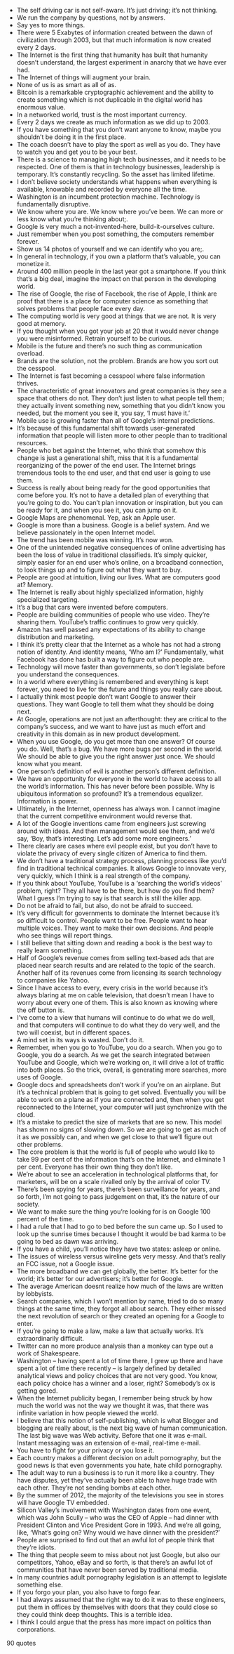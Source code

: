  - The self driving car is not self-aware. It’s just driving; it’s not thinking.
 - We run the company by questions, not by answers.
 - Say yes to more things.
 - There were 5 Exabytes of information created between the dawn of civilization through 2003, but that much information is now created every 2 days.
 - The Internet is the first thing that humanity has built that humanity doesn’t understand, the largest experiment in anarchy that we have ever had.
 - The Internet of things will augment your brain.
 - None of us is as smart as all of as.
 - Bitcoin is a remarkable cryptographic achievement and the ability to create something which is not duplicable in the digital world has enormous value.
 - In a networked world, trust is the most important currency.
 - Every 2 days we create as much information as we did up to 2003.
 - If you have something that you don’t want anyone to know, maybe you shouldn’t be doing it in the first place.
 - The coach doesn’t have to play the sport as well as you do. They have to watch you and get you to be your best.
 - There is a science to managing high tech businesses, and it needs to be respected. One of them is that in technology businesses, leadership is temporary. It’s constantly recycling. So the asset has limited lifetime.
 - I don’t believe society understands what happens when everything is available, knowable and recorded by everyone all the time.
 - Washington is an incumbent protection machine. Technology is fundamentally disruptive.
 - We know where you are. We know where you’ve been. We can more or less know what you’re thinking about;.
 - Google is very much a not-invented-here, build-it-ourselves culture.
 - Just remember when you post something, the computers remember forever.
 - Show us 14 photos of yourself and we can identify who you are;.
 - In general in technology, if you own a platform that’s valuable, you can monetize it.
 - Around 400 million people in the last year got a smartphone. If you think that’s a big deal, imagine the impact on that person in the developing world.
 - The rise of Google, the rise of Facebook, the rise of Apple, I think are proof that there is a place for computer science as something that solves problems that people face every day.
 - The computing world is very good at things that we are not. It is very good at memory.
 - If you thought when you got your job at 20 that it would never change you were misinformed. Retrain yourself to be curious.
 - Mobile is the future and there’s no such thing as communication overload.
 - Brands are the solution, not the problem. Brands are how you sort out the cesspool.
 - The Internet is fast becoming a cesspool where false information thrives.
 - The characteristic of great innovators and great companies is they see a space that others do not. They don’t just listen to what people tell them; they actually invent something new, something that you didn’t know you needed, but the moment you see it, you say, ‘I must have it.’
 - Mobile use is growing faster than all of Google’s internal predictions.
 - It’s because of this fundamental shift towards user-generated information that people will listen more to other people than to traditional resources.
 - People who bet against the Internet, who think that somehow this change is just a generational shift, miss that it is a fundamental reorganizing of the power of the end user. The Internet brings tremendous tools to the end user, and that end user is going to use them.
 - Success is really about being ready for the good opportunities that come before you. It’s not to have a detailed plan of everything that you’re going to do. You can’t plan innovation or inspiration, but you can be ready for it, and when you see it, you can jump on it.
 - Google Maps are phenomenal. Yep, ask an Apple user.
 - Google is more than a business. Google is a belief system. And we believe passionately in the open Internet model.
 - The trend has been mobile was winning. It’s now won.
 - One of the unintended negative consequences of online advertising has been the loss of value in traditional classifieds. It’s simply quicker, simply easier for an end user who’s online, on a broadband connection, to look things up and to figure out what they want to buy.
 - People are good at intuition, living our lives. What are computers good at? Memory.
 - The Internet is really about highly specialized information, highly specialized targeting.
 - It’s a bug that cars were invented before computers.
 - People are building communities of people who use video. They’re sharing them. YouTube’s traffic continues to grow very quickly.
 - Amazon has well passed any expectations of its ability to change distribution and marketing.
 - I think it’s pretty clear that the Internet as a whole has not had a strong notion of identity. And identity means, ‘Who am I?’ Fundamentally, what Facebook has done has built a way to figure out who people are.
 - Technology will move faster than governments, so don’t legislate before you understand the consequences.
 - In a world where everything is remembered and everything is kept forever, you need to live for the future and things you really care about.
 - I actually think most people don’t want Google to answer their questions. They want Google to tell them what they should be doing next.
 - At Google, operations are not just an afterthought: they are critical to the company’s success, and we want to have just as much effort and creativity in this domain as in new product development.
 - When you use Google, do you get more than one answer? Of course you do. Well, that’s a bug. We have more bugs per second in the world. We should be able to give you the right answer just once. We should know what you meant.
 - One person’s definition of evil is another person’s different definition.
 - We have an opportunity for everyone in the world to have access to all the world’s information. This has never before been possible. Why is ubiquitous information so profound? It’s a tremendous equalizer. Information is power.
 - Ultimately, in the Internet, openness has always won. I cannot imagine that the current competitive environment would reverse that.
 - A lot of the Google inventions came from engineers just screwing around with ideas. And then management would see them, and we’d say, ‘Boy, that’s interesting. Let’s add some more engineers.’
 - There clearly are cases where evil people exist, but you don’t have to violate the privacy of every single citizen of America to find them.
 - We don’t have a traditional strategy process, planning process like you’d find in traditional technical companies. It allows Google to innovate very, very quickly, which I think is a real strength of the company.
 - If you think about YouTube, YouTube is a ‘searching the world’s videos’ problem, right? They all have to be there, but how do you find them? What I guess I’m trying to say is that search is still the killer app.
 - Do not be afraid to fail, but also, do not be afraid to succeed.
 - It’s very difficult for governments to dominate the Internet because it’s so difficult to control. People want to be free. People want to hear multiple voices. They want to make their own decisions. And people who see things will report things.
 - I still believe that sitting down and reading a book is the best way to really learn something.
 - Half of Google’s revenue comes from selling text-based ads that are placed near search results and are related to the topic of the search. Another half of its revenues come from licensing its search technology to companies like Yahoo.
 - Since I have access to every, every crisis in the world because it’s always blaring at me on cable television, that doesn’t mean I have to worry about every one of them. This is also known as knowing where the off button is.
 - I’ve come to a view that humans will continue to do what we do well, and that computers will continue to do what they do very well, and the two will coexist, but in different spaces.
 - A mind set in its ways is wasted. Don’t do it.
 - Remember, when you go to YouTube, you do a search. When you go to Google, you do a search. As we get the search integrated between YouTube and Google, which we’re working on, it will drive a lot of traffic into both places. So the trick, overall, is generating more searches, more uses of Google.
 - Google docs and spreadsheets don’t work if you’re on an airplane. But it’s a technical problem that is going to get solved. Eventually you will be able to work on a plane as if you are connected and, then when you get reconnected to the Internet, your computer will just synchronize with the cloud.
 - It’s a mistake to predict the size of markets that are so new. This model has shown no signs of slowing down. So we are going to get as much of it as we possibly can, and when we get close to that we’ll figure out other problems.
 - The core problem is that the world is full of people who would like to take 99 per cent of the information that’s on the Internet, and eliminate 1 per cent. Everyone has their own thing they don’t like.
 - We’re about to see an acceleration in technological platforms that, for marketers, will be on a scale rivalled only by the arrival of color TV.
 - There’s been spying for years, there’s been surveillance for years, and so forth, I’m not going to pass judgement on that, it’s the nature of our society.
 - We want to make sure the thing you’re looking for is on Google 100 percent of the time.
 - I had a rule that I had to go to bed before the sun came up. So I used to look up the sunrise times because I thought it would be bad karma to be going to bed as dawn was arriving.
 - If you have a child, you’ll notice they have two states: asleep or online.
 - The issues of wireless versus wireline gets very messy. And that’s really an FCC issue, not a Google issue.
 - The more broadband we can get globally, the better. It’s better for the world; it’s better for our advertisers; it’s better for Google.
 - The average American doesnt realize how much of the laws are written by lobbyists.
 - Search companies, which I won’t mention by name, tried to do so many things at the same time, they forgot all about search. They either missed the next revolution of search or they created an opening for a Google to enter.
 - If you’re going to make a law, make a law that actually works. It’s extraordinarily difficult.
 - Twitter can no more produce analysis than a monkey can type out a work of Shakespeare.
 - Washington – having spent a lot of time there, I grew up there and have spent a lot of time there recently – is largely defined by detailed analytical views and policy choices that are not very good. You know, each policy choice has a winner and a loser, right? Somebody’s ox is getting gored.
 - When the Internet publicity began, I remember being struck by how much the world was not the way we thought it was, that there was infinite variation in how people viewed the world.
 - I believe that this notion of self-publishing, which is what Blogger and blogging are really about, is the next big wave of human communication. The last big wave was Web activity. Before that one it was e-mail. Instant messaging was an extension of e-mail, real-time e-mail.
 - You have to fight for your privacy or you lose it.
 - Each country makes a different decision on adult pornography, but the good news is that even governments you hate, hate child pornography.
 - The adult way to run a business is to run it more like a country. They have disputes, yet they’ve actually been able to have huge trade with each other. They’re not sending bombs at each other.
 - By the summer of 2012, the majority of the televisions you see in stores will have Google TV embedded.
 - Silicon Valley’s involvement with Washington dates from one event, which was John Scully – who was the CEO of Apple – had dinner with President Clinton and Vice President Gore in 1993. And we’re all going, like, ‘What’s going on? Why would we have dinner with the president?’
 - People are surprised to find out that an awful lot of people think that they’re idiots.
 - The thing that people seem to miss about not just Google, but also our competitors, Yahoo, eBay and so forth, is that there’s an awful lot of communities that have never been served by traditional media.
 - In many countries adult pornography legislation is an attempt to legislate something else.
 - If you forgo your plan, you also have to forgo fear.
 - I had always assumed that the right way to do it was to these engineers, put them in offices by themselves with doors that they could close so they could think deep thoughts. This is a terrible idea.
 - I think I could argue that the press has more impact on politics than corporations.

90 quotes